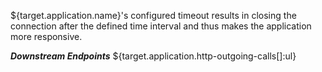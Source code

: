 ${target.application.name}'s configured timeout results in closing the connection after the defined time interval and thus makes the application more responsive.


***Downstream Endpoints***
${target.application.http-outgoing-calls[]:ul}